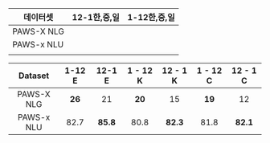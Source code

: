 | 데이터셋   | 12-1한,중,일 | 1-12한,중,일 |
| ---------- | ------------ | ------------ |
| PAWS-X NLG |              |              |
| PAWS-x NLU |              |              |
|            |              |              |



|  Dataset   | 1-12 E |  12-1 E  | 1 - 12 K | 12 - 1 K | 1 - 12 C | 12 - 1 C |
| :--------: | :----: | :------: | :------: | :------: | :------: | :------: |
| PAWS-X NLG | __26__ |    21    |  __20__  |    15    |  __19__  |    12    |
| PAWS-x NLU |  82.7  | __85.8__ |   80.8   | __82.3__ |   81.8   | __82.1__ |

